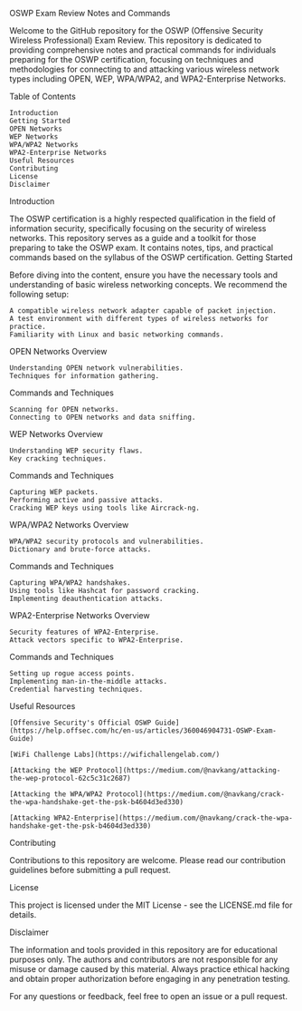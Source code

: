 OSWP Exam Review Notes and Commands

Welcome to the GitHub repository for the OSWP (Offensive Security Wireless Professional) Exam Review. This repository is dedicated to providing comprehensive notes and practical commands for individuals preparing for the OSWP certification, focusing on techniques and methodologies for connecting to and attacking various wireless network types including OPEN, WEP, WPA/WPA2, and WPA2-Enterprise Networks.

Table of Contents

    Introduction
    Getting Started
    OPEN Networks
    WEP Networks
    WPA/WPA2 Networks
    WPA2-Enterprise Networks
    Useful Resources
    Contributing
    License
    Disclaimer

Introduction

The OSWP certification is a highly respected qualification in the field of information security, specifically focusing on the security of wireless networks. This repository serves as a guide and a toolkit for those preparing to take the OSWP exam. It contains notes, tips, and practical commands based on the syllabus of the OSWP certification.
Getting Started

Before diving into the content, ensure you have the necessary tools and understanding of basic wireless networking concepts. We recommend the following setup:

    A compatible wireless network adapter capable of packet injection.
    A test environment with different types of wireless networks for practice.
    Familiarity with Linux and basic networking commands.

OPEN Networks
Overview

    Understanding OPEN network vulnerabilities.
    Techniques for information gathering.

Commands and Techniques

    Scanning for OPEN networks.
    Connecting to OPEN networks and data sniffing.

WEP Networks
Overview

    Understanding WEP security flaws.
    Key cracking techniques.

Commands and Techniques

    Capturing WEP packets.
    Performing active and passive attacks.
    Cracking WEP keys using tools like Aircrack-ng.

WPA/WPA2 Networks
Overview

    WPA/WPA2 security protocols and vulnerabilities.
    Dictionary and brute-force attacks.

Commands and Techniques

    Capturing WPA/WPA2 handshakes.
    Using tools like Hashcat for password cracking.
    Implementing deauthentication attacks.

WPA2-Enterprise Networks
Overview

    Security features of WPA2-Enterprise.
    Attack vectors specific to WPA2-Enterprise.

Commands and Techniques

    Setting up rogue access points.
    Implementing man-in-the-middle attacks.
    Credential harvesting techniques.

Useful Resources

    [Offensive Security's Official OSWP Guide](https://help.offsec.com/hc/en-us/articles/360046904731-OSWP-Exam-Guide)
    
    [WiFi Challenge Labs](https://wifichallengelab.com/)
    
    [Attacking the WEP Protocol](https://medium.com/@navkang/attacking-the-wep-protocol-62c5c31c2687)
    
    [Attacking the WPA/WPA2 Protocol](https://medium.com/@navkang/crack-the-wpa-handshake-get-the-psk-b4604d3ed330)
    
    [Attacking WPA2-Enterprise](https://medium.com/@navkang/crack-the-wpa-handshake-get-the-psk-b4604d3ed330)

Contributing

Contributions to this repository are welcome. Please read our contribution guidelines before submitting a pull request.

License

This project is licensed under the MIT License - see the LICENSE.md file for details.

Disclaimer

The information and tools provided in this repository are for educational purposes only. The authors and contributors are not responsible for any misuse or damage caused by this material. Always practice ethical hacking and obtain proper authorization before engaging in any penetration testing.

For any questions or feedback, feel free to open an issue or a pull request.
